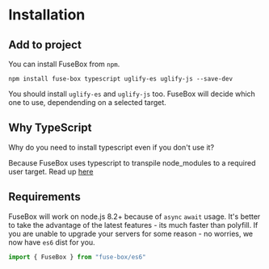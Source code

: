 # Installation

## Add to project
You can install FuseBox from `npm`.

```
npm install fuse-box typescript uglify-es uglify-js --save-dev
```

You should install `uglify-es` and `uglify-js` too. FuseBox will decide which one to use, dependending on a selected target.


## Why TypeScript

Why do you need to install typescript even if you don't use it? 

Because FuseBox uses typescript to transpile node_modules to a required user target. Read up [here](/page/getting-started#choosing-correct-target)


## Requirements

FuseBox will work on node.js 8.2+ because of `async` `await` usage. It's better to take the advantage of the latest features - its much faster than polyfill. If you are unable to upgrade your servers for some reason - no worries, we now have `es6` dist for you.

```js
import { FuseBox } from "fuse-box/es6"
```
